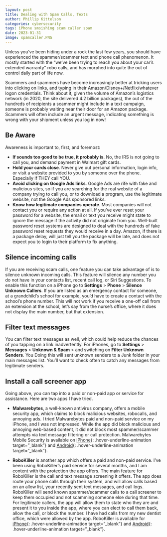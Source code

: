 ```yaml
---
layout: post
title: Dealing with Spam Calls, Texts
author: Phillip Kittelson
categories: cybersecurity
tags: iPhone smsishing scam caller spam
date: 2023-01-31
image: spamcaller.PNG
---
```

Unless you’ve been hiding under a rock the last few years, you should have experienced the spammer/scammer text and phone call phenomenon. It mostly started with the “we’ve been trying to reach you about your car’s extended warranty” robo calls, and has morphed into quite the out of control daily part of life now.

Scammers and spammers have become increasingly better at tricking users into clicking on links, and typing in their Amazon/Disney+/Netflix/whatever logon credentials. Think about it, given the volume of 
Amazon’s logistics network (in 2020, the site delivered 4.2 billion packages), the out of the hundreds of recipients a scammer might include in a text campaign, someone is probably waiting near their door for an Amazon package. Scammers will often include an urgent message, indicating something is wrong with your shipment unless you log in now!

## Be Aware
Awareness is important to, first, and foremost:
- **If sounds too good to be true, it probably is**. No, the IRS is not going to call you, and demand payment in Walmart gift cards.
- **Hold your cards close**. Never give out personal information, login info, or visit a website provided to you by someone over the phone. Especially if THEY call YOU.
- **Avoid clicking on Google Ads links**. Google Ads are rife with fake and malicious sites, so if you are searching for the real website of a company trying to call you, or to download a program, use the legitimate website, not the Google Ads sponsored links.
- **Know how legitimate companies operate**. Most companies will not contact you or require any action at all. If you’ve ever reset your password for a website, the email or text you receive might state to ignore the message if the activity did not originate from you. Well-built password reset systems are designed to deal with the hundreds of fake password reset requests they would receive in a day. Amazon, if there is a package delay, will just tell you the package will be late, and does not expect you to login to their platform to fix anything.

## Silence incoming calls
If you are receiving scam calls, one feature you can take advantage of is to silence unknown incoming calls. This feature will silence any number you do not have in your contacts list, recent call log, or Siri Suggestions. To enable this function on a iPhone go to **Settings** > **Phone** > **Silence Unknown Callers**. If you are listed as an emergency contact for someone, at a grandchild’s school for example, you’d have to create a contact with the school’s phone number. This will not work if you receive a one-off call from an extension at the school, let’s say from the nurse’s office, where it does not display the main number, but that extension.

## Filter text messages
You can filter text messages as well, which could help reduce the chances of you tapping on a link inadvertently. For iPhones, go to **Settings** > **Messages** > **Unknown & Spam** > and switching on **Filter Unknown Senders**. You Doing this will sent unknown senders to a Junk folder in your main messages list. You’ll want to check often to catch any messages from legitimate senders.

## Install a call screener app
Going above, you can tap into a paid or non-paid app or service for assistance. Here are two apps I have tried.

- **Malwarebytes**, a well-known antivirus company, offers a mobile security app, which claims to block malicious websites, robocalls, and annoying ads. I tried Malwarebytes paid and non-paid service on my iPhone, and I was not impressed. While the app did block malicious and annoying web-based content, it did not block most spammer/scammer attempts via text message filtering or call protection. Malwarebytes Mobile Security is available on [iPhone](https://apps.apple.com/us/app/malwarebytes-mobile-security/id1327105431){: .hover-underline-animation target=”_blank”} and [Android](https://www.malwarebytes.com/android){: .hover-underline-animation target=”_blank”}.

- **RoboKiller** is another app which offers a paid and non-paid service. I’ve been using RoboKiller’s paid service for several months, and I am content with the protection the app offers. The main feature for RoboKiller is the call and text message screening it offers. The app does route your phone calls through their system, and will allow calls based on an allow list, your recently sent text messages, and call logs. RoboKiller will send known spammer/scammer calls to a call screener to keep them occupied and not scamming someone else during that time. For legitimate callers, the app will allow them to state who they are and present it to you inside the app, where you can elect to call them back, allow the call, or block the number. I have had calls from my new dentist office, which were allowed by the app. RoboKiller is available for [iPhone](https://apps.apple.com/us/app/robokiller-spam-call-blocker/id1022831885){: .hover-underline-animation target=”_blank”} and [Android](https://play.google.com/store/apps/details?id=com.robokiller.app&hl=en_US&gl=US){: .hover-underline-animation target=”_blank”}.
